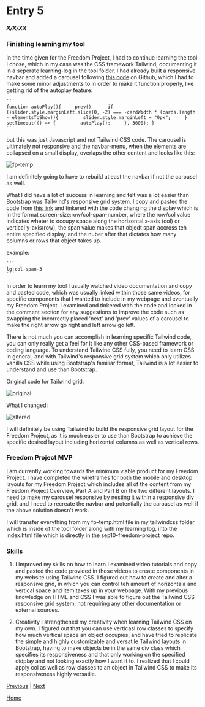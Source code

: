 # Entry 5
##### X/X/XX

### Finishing learning my tool
In the time given for the Freedom Project, I had to continue learning the tool I chose, which in my case was the CSS framework Tailwind, documenting it in a seperate learning-log in the tool folder. I had already built a responsive navbar and added a carousel following [this code](https://github.com/JAFSCodeSchool/multi-card-carousel-using-tailwind-and-javascript/tree/master) on Github, which I had to make some minor adjustments to in order to make it function properly, like getting rid of the autoplay feature:

    ```
    function autoPlay(){     prev()      if (+slider.style.marginLeft.slice(0, -2) === -cardWidth * (cards.length - elementsToShow)){         slider.style.marginLeft = "0px";     }      setTimeout(() => {         autoPlay();     }, 3000); }
    ```

but this was just Javascript and not Tailwind CSS code. The carousel is ultimately not responsive and the navbar-menu, when the elements are collapsed on a small display, overlaps the other content and looks like this:

![fp-temp](https://github.com/jacobl3371/sep10-freedom-project/assets/146866607/01bb43d5-1337-4c5a-8c71-875c4b2dd67b)

I am definitely going to have to rebuild atleast the navbar if not the carousel as well.

What I did have a lot of success in learning and felt was a lot easier than Bootstrap was Tailwind's responsive grid system. I copy and pasted the code from [this link](https://github.com/Crackiii/custom-tags-input/blob/master/responsive-grid/grid.html) and tinkered with the code changing the display which is in the format screen-size:row/col-span-number, where the row/col value indicates wheter to occupy space along the horizontal x-axis (col) or vertical y-axis(row), the span value makes that objedt span accross teh entire specified display, and the nuber after that dictates how many columns or rows that object takes up.

example:

    ```
    lg:col-span-3
    ```
In order to learn my tool I usually watched video documentation and copy and pasted code, which was usually linked within those same videos, for specific components that I wanted to include in my webpage and eventually my Freedom Project. I examined and tinkered with the code and looked in the comment section for any suggestions to improve the code such as swapping the incorrectly placed 'next' and 'prev' values of a carousel to make the right arrow go right and left arrow go left.

There is not much you can accomplish in learning specific Tailwind code, you can only really get a feel for it like any other CSS-based framework or coding language. To understand Tailwind CSS fully, you need to learn CSS in general, and with Tailwind's responsive grid system which only utilizes vanilla CSS while using Bootstrap's familiar format, Tailwind is a lot easier to understand and use than Bootstrap.

Original code for Tailwind grid:

![original](https://github.com/jacobl3371/sep10-freedom-project/assets/146866607/4d80d155-7110-49f0-9897-0b1c9942f98f)


What I changed:

![altered](https://github.com/jacobl3371/sep10-freedom-project/assets/146866607/d0e0e4b4-93cc-4a5e-83cc-c1336234b516)

I will definitely be using Tailwind to build the responsive grid layout for the Freedom Project, as it is much easier to use than Bootstrap to achieve the specific desired layout including horizontal columns as well as vertical rows.

### Freedom Project MVP
I am currently working towards the minimum viable product for my Freedom Project. I have completed the wireframes for both the mobile and desktop layouts for my Freedom Project which includes all of the content from my Freedom Project Overview, Part A and Part B on the two different layouts. I need to make my carousel responsive by nesting it within a responsive div grid, and I need to recreate the navbar and potentially the carousel as well if the above solution doesn't work.

I will transfer everything from my fp-temp.html file in my tailwindcss folder which is inside of the tool folder along with my learning log, into the index.html file which is directly in the sep10-freedom-project repo.

### Skills

1. I improved my skills on how to learn
I examined video tutorials and copy and pasted the code provided in those videos to create components in my website using Tailwind CSS. I figured out how to create and alter a responsive grid, in which you can control teh amount of horizontala and vertical space and item takes up in your webpage. With my previous knowledge on HTML and CSS I was able to figure out the Tailwind CSS responsive grid system, not requiring any other documentation or external sources.

2. Creativity
I strengthened my creativity when learning Tailwind CSS on my own. I figured out that you can use verticasl row classes to specify how much vertical space an object occupies, and have tried to replicate the simple and highly customizable and versatile Tailwind layouts in Bootstrap, having to make objects be in the same div class which specifies its responsiveness and that only working on the specified didplay and not looking exactly how I want it to. I realized that I could apply col as well as row classes to an object in Tailwind CSS to make its responsiveness highly versatile.

[Previous](entry04.md) | [Next](entry06.md)

[Home](../README.md)

